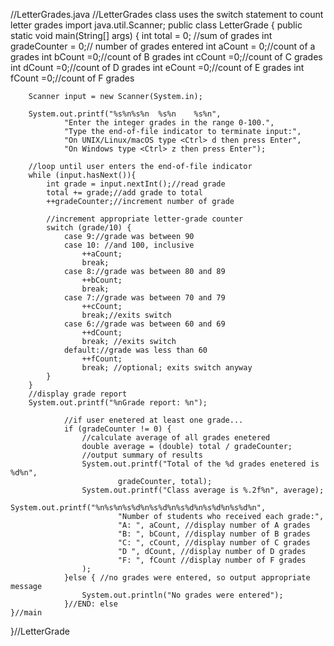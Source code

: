 //LetterGrades.java
//LetterGrades class uses the switch statement to count letter grades
import java.util.Scanner;
public class LetterGrade {
    public static void main(String[] args) {
        int total = 0; //sum of grades
        int gradeCounter = 0;// number of grades entered
        int aCount = 0;//count of a grades
        int bCount =0;//count of B grades
        int cCount =0;//count of C grades
        int dCount =0;//count of D grades
        int eCount =0;//count of E grades
        int fCount =0;//count of F grades

        Scanner input = new Scanner(System.in);

        System.out.printf("%s%n%s%n  %s%n    %s%n",
                "Enter the integer grades in the range 0-100.",
                "Type the end-of-file indicator to terminate input:",
                "On UNIX/Linux/macOS type <Ctrl> d then press Enter",
                "On Windows type <Ctrl> z then press Enter");

        //loop until user enters the end-of-file indicator
        while (input.hasNext()){
            int grade = input.nextInt();//read grade
            total += grade;//add grade to total
            ++gradeCounter;//increment number of grade

            //increment appropriate letter-grade counter
            switch (grade/10) {
                case 9://grade was between 90
                case 10: //and 100, inclusive
                    ++aCount;
                    break;
                case 8://grade was between 80 and 89
                    ++bCount;
                    break;
                case 7://grade was between 70 and 79
                    ++cCount;
                    break;//exits switch
                case 6://grade was between 60 and 69
                    ++dCount;
                    break; //exits switch
                default://grade was less than 60
                    ++fCount;
                    break; //optional; exits switch anyway
            }
        }
        //display grade report
        System.out.printf("%nGrade report: %n");

                //if user enetered at least one grade...
                if (gradeCounter != 0) {
                    //calculate average of all grades enetered
                    double average = (double) total / gradeCounter;
                    //output summary of results
                    System.out.printf("Total of the %d grades enetered is %d%n",
                            gradeCounter, total);
                    System.out.printf("Class average is %.2f%n", average);
                    System.out.printf("%n%s%n%s%d%n%s%d%n%s%d%n%s%d%n%s%d%n",
                            "Number of students who received each grade:",
                            "A: ", aCount, //display number of A grades
                            "B: ", bCount, //display number of B grades
                            "C: ", cCount, //display number of C grades
                            "D ", dCount, //display number of D grades
                            "F: ", fCount //display number of F grades
                    );
                }else { //no grades were entered, so output appropriate message
                    System.out.println("No grades were entered");
                }//END: else
    }//main
}//LetterGrade
